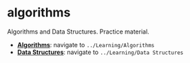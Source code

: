 # algorithms
Algorithms and Data Structures. Practice material.

* [**Algorithms**](https://github.com/stjomd/learning/tree/master/Learning/Algorithms): navigate to `../Learning/Algorithms`
* [**Data Structures**](https://github.com/stjomd/learning/tree/master/Learning/Data%20Structures): navigate to `../Learning/Data Structures`
